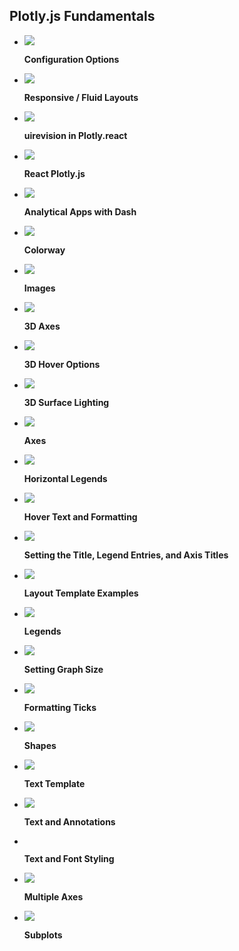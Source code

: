 ## Plotly.js Fundamentals

<div class="grid cards" markdown>

-   [![](https://images.plot.ly/plotly-documentation/thumbnail/modebar-icons.png)](/examples/configuration-options.md)

    **Configuration Options**

-   [![](https://images.plot.ly/plotly-documentation/thumbnail/uirevision.gif)](/examples/responsive-fluid-layout.md)

    **Responsive / Fluid Layouts**



-   [![](https://images.plot.ly/plotly-documentation/thumbnail/fluid-layout.gif)](/examples/uirevision.md)

    **uirevision in Plotly.react**


-   [![](https://images.plot.ly/plotly-documentation/thumbnail/react.png)](/examples/react.md)

    **React Plotly.js**



-   [![](https://images.plot.ly/plotly-documentation/thumbnail/dash_apps.png)](https://dash.plotly.com/)

    **Analytical Apps with Dash**



-   [![](https://images.plot.ly/plotly-documentation/thumbnail/colorway.jpg)](/examples/colorway.md)

    **Colorway**



-   [![](https://images.plot.ly/plotly-documentation/thumbnail/images.png)](/examples/images.md)

    **Images**



-   [![](https://images.plot.ly/plotly-documentation/thumbnail/theming-and-templates.png)](/examples/3d-axes.md)

    **3D Axes**




-   [![](https://images.plot.ly/plotly-documentation/thumbnail/subplots.jpg)](/examples/3d-hover.md)

    **3D Hover Options**




-   [![](https://images.plot.ly/plotly-documentation/thumbnail/3d-surface.jpg)](/examples/3d-surface-lighting.md)

    **3D Surface Lighting**



-   [![](https://images.plot.ly/plotly-documentation/thumbnail/axes.png)](/examples/axes.md)

    **Axes**




-   [![](https://images.plot.ly/plotly-documentation/thumbnail/images.png)](/examples/horizontal-legend.md)
    
    **Horizontal Legends**



-   [![](https://images.plot.ly/plotly-documentation/thumbnail/hover-text.png)](/examples/hover-text-and-formatting.md)

    **Hover Text and Formatting**





-   [![](https://images.plot.ly/plotly-documentation/thumbnail/figure-labels.png)](/examples/figure-labels.md)

    **Setting the Title, Legend Entries, and Axis Titles**





-   [![](https://images.plot.ly/plotly-documentation/thumbnail/plotly-express.png)](/examples/layout-template.md)

    **Layout Template Examples**





-   [![](https://images.plot.ly/plotly-documentation/thumbnail/legends.gif)](/examples/legends.md)

    **Legends**





-   [![](https://images.plot.ly/plotly-documentation/thumbnail/multiple-axes.jpg)](/examples/setting-graph-size.md)

    **Setting Graph Size**




-   [![](https://images.plot.ly/plotly-documentation/thumbnail/hover.jpg)](/examples/tick-formatting.md)

    **Formatting Ticks**



-   [![](https://images.plot.ly/plotly-documentation/thumbnail/shape.jpg)](/examples/shapes.md)

    **Shapes**




-   [![](https://images.plot.ly/plotly-documentation/thumbnail/texttemplate.jpg)](/examples/texttemplate.md)

    **Text Template**




-   [![](https://images.plot.ly/plotly-documentation/thumbnail/text-and-annotations.png)](/examples/text-and-annotations.md)

    **Text and Annotations**




-   [![]()](/examples/font.md)

    **Text and Font Styling**





-   [![](https://images.plot.ly/plotly-documentation/thumbnail/multiple-axes.jpg)](/examples/multiple-axes.md)

    **Multiple Axes**





-   [![](https://images.plot.ly/plotly-documentation/thumbnail/subplots.jpg)](/examples/subplots.md)

    **Subplots**



</div>
